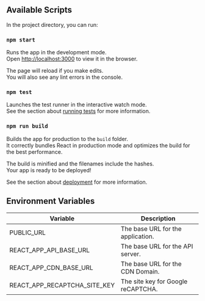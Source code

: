 ## Available Scripts

In the project directory, you can run:

### `npm start`

Runs the app in the development mode.\
Open [http://localhost:3000](http://localhost:3000) to view it in the browser.

The page will reload if you make edits.\
You will also see any lint errors in the console.

### `npm test`

Launches the test runner in the interactive watch mode.\
See the section about [running tests](https://facebook.github.io/create-react-app/docs/running-tests) for more information.

### `npm run build`

Builds the app for production to the `build` folder.\
It correctly bundles React in production mode and optimizes the build for the best performance.

The build is minified and the filenames include the hashes.\
Your app is ready to be deployed!

See the section about [deployment](https://facebook.github.io/create-react-app/docs/deployment) for more information.

## Environment Variables

| Variable | Description                                              |
|----------|----------------------------------------------------------|
| PUBLIC_URL | The base URL for the application.                        |
| REACT_APP_API_BASE_URL | The base URL for the API server.                         |
| REACT_APP_CDN_BASE_URL | The base URL for the CDN Domain.                         |
| REACT_APP_RECAPTCHA_SITE_KEY | The site key for Google reCAPTCHA.                      |

